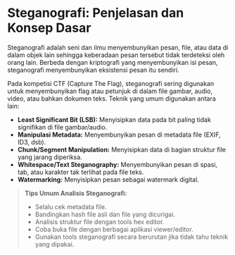 # Steganografi: Penjelasan dan Konsep Dasar

Steganografi adalah seni dan ilmu menyembunyikan pesan, file, atau data di dalam objek lain sehingga keberadaan pesan tersebut tidak terdeteksi oleh orang lain. Berbeda dengan kriptografi yang menyembunyikan isi pesan, steganografi menyembunyikan eksistensi pesan itu sendiri.

Pada kompetisi CTF (Capture The Flag), steganografi sering digunakan untuk menyembunyikan flag atau petunjuk di dalam file gambar, audio, video, atau bahkan dokumen teks. Teknik yang umum digunakan antara lain:

- **Least Significant Bit (LSB):** Menyisipkan data pada bit paling tidak signifikan di file gambar/audio.
- **Manipulasi Metadata:** Menyembunyikan pesan di metadata file (EXIF, ID3, dsb).
- **Chunk/Segment Manipulation:** Menyisipkan data di bagian struktur file yang jarang diperiksa.
- **Whitespace/Text Steganography:** Menyembunyikan pesan di spasi, tab, atau karakter tak terlihat pada file teks.
- **Watermarking:** Menyisipkan pesan sebagai watermark digital.

> **Tips Umum Analisis Steganografi:**
>
> - Selalu cek metadata file.
> - Bandingkan hash file asli dan file yang dicurigai.
> - Analisis struktur file dengan tools hex editor.
> - Coba buka file dengan berbagai aplikasi viewer/editor.
> - Gunakan tools steganografi secara berurutan jika tidak tahu teknik yang dipakai.
